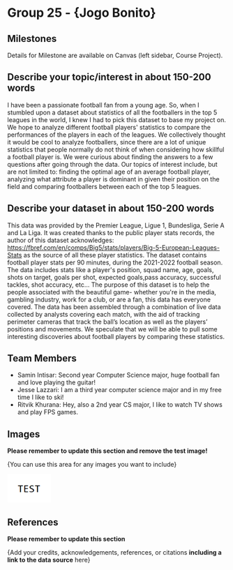 # Group 25 - {Jogo Bonito}

## Milestones

Details for Milestone are available on Canvas (left sidebar, Course Project).

## Describe your topic/interest in about 150-200 words

I have been a passionate football fan from a young age. So, when I stumbled upon a dataset about statistics of all the footballers in the top 5 leagues in the world, I knew I had to pick this dataset to base my project on. We hope to analyze different football players' statistics to compare the performances of the players in each of the leagues. We collectively thought it would be cool to analyze footballers, since there are a lot of unique statistics that people normally do not think of when considering how skillful a football player is. We were curious about finding the answers to a few questions after going through the data. Our topics of interest include, but are not limited to: finding the optimal age of an average football player, analyzing what attribute a player is dominant in given their position on the field and comparing footballers between each of the top 5 leagues.

## Describe your dataset in about 150-200 words

This data was provided by the Premier League, Ligue 1, Bundesliga, Serie A and La Liga. It was created thanks to the public player stats records, the author of this dataset acknowledges: <https://fbref.com/en/comps/Big5/stats/players/Big-5-European-Leagues-Stats> as the source of all these player statistics. The dataset contains football player stats per 90 minutes, during the 2021-2022 football season. The data includes stats like a player's position, squad name, age, goals, shots on target, goals per shot, expected goals,pass accuracy, successful tackles, shot accuracy, etc… The purpose of this dataset is to help the people associated with the beautiful game- whether you're in the media, gambling industry, work for a club, or are a fan, this data has everyone covered. The data has been assembled through a combination of live data collected by analysts covering each match, with the aid of tracking perimeter cameras that track the ball’s location as well as the players’ positions and movements. We speculate that we will be able to pull some interesting discoveries about football players by comparing these statistics.

## Team Members


- Samin Intisar: Second year Computer Science major, huge football fan and love playing the guitar!
- Jesse Lazzari: I am a third year computer science major and in my free time I like to ski!
- Ritvik Khurana: Hey, also a 2nd year CS major, I like to watch TV shows and play FPS games.

## Images

**Please remember to update this section and remove the test image!**

{You can use this area for any images you want to include}

<img src ="images/test.png" width="100px">

## References

**Please remember to update this section**

{Add your credits, acknowledgements, references, or citations **including a link to the data source** here}

